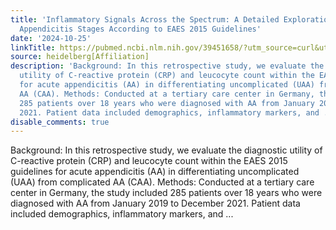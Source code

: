 ```yaml
---
title: 'Inflammatory Signals Across the Spectrum: A Detailed Exploration of Acute
  Appendicitis Stages According to EAES 2015 Guidelines'
date: '2024-10-25'
linkTitle: https://pubmed.ncbi.nlm.nih.gov/39451658/?utm_source=curl&utm_medium=rss&utm_campaign=pubmed-2&utm_content=1FakS-2QOkCT8HsMOQP1bCRQ4YzyumYOmxmF0moLsQ3dFB1E9V&fc=20220326224207&ff=20241026190550&v=2.18.0.post9+e462414
source: heidelberg[Affiliation]
description: 'Background: In this retrospective study, we evaluate the diagnostic
  utility of C-reactive protein (CRP) and leucocyte count within the EAES 2015 guidelines
  for acute appendicitis (AA) in differentiating uncomplicated (UAA) from complicated
  AA (CAA). Methods: Conducted at a tertiary care center in Germany, the study included
  285 patients over 18 years who were diagnosed with AA from January 2019 to December
  2021. Patient data included demographics, inflammatory markers, and ...'
disable_comments: true
---
```

Background: In this retrospective study, we evaluate the diagnostic utility of C-reactive protein (CRP) and leucocyte count within the EAES 2015 guidelines for acute appendicitis (AA) in differentiating uncomplicated (UAA) from complicated AA (CAA). Methods: Conducted at a tertiary care center in Germany, the study included 285 patients over 18 years who were diagnosed with AA from January 2019 to December 2021. Patient data included demographics, inflammatory markers, and ...